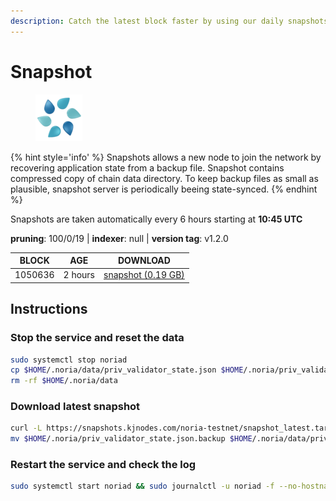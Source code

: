 ```yaml
---
description: Catch the latest block faster by using our daily snapshots.
---
```


# Snapshot

<figure><img src="https://raw.githubusercontent.com/kj89/cosmos-images/main/logos/noria.png" alt=""><figcaption></figcaption></figure>

{% hint style='info' %}
Snapshots allows a new node to join the network by recovering application state from a backup file. 
Snapshot contains compressed copy of chain data directory. To keep backup files as small as plausible, 
snapshot server is periodically beeing state-synced.
{% endhint %}

Snapshots are taken automatically every 6 hours starting at **10:45 UTC**

**pruning**: 100/0/19 | **indexer**: null | **version tag**: v1.2.0

| BLOCK             | AGE             | DOWNLOAD                                                                                            |
| ----------------- | --------------- | --------------------------------------------------------------------------------------------------- |
| 1050636 | 2 hours | [snapshot (0.19 GB)](https://snapshots.kjnodes.com/noria-testnet/snapshot\_latest.tar.lz4) |

## Instructions

### Stop the service and reset the data

```bash
sudo systemctl stop noriad
cp $HOME/.noria/data/priv_validator_state.json $HOME/.noria/priv_validator_state.json.backup
rm -rf $HOME/.noria/data
```

### Download latest snapshot

```bash
curl -L https://snapshots.kjnodes.com/noria-testnet/snapshot_latest.tar.lz4 | tar -Ilz4 -xf - -C $HOME/.noria
mv $HOME/.noria/priv_validator_state.json.backup $HOME/.noria/data/priv_validator_state.json
```

### Restart the service and check the log

```bash
sudo systemctl start noriad && sudo journalctl -u noriad -f --no-hostname -o cat
```
